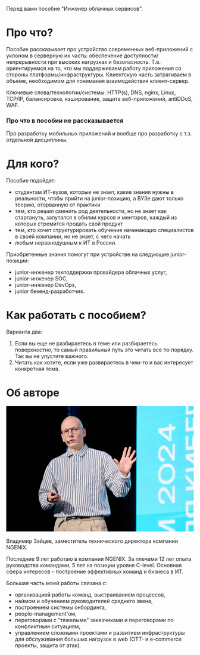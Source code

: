 Перед вами пособие "Инженер облачных сервисов".
# Про что?

Пособие рассказывает про устройство современных веб-приложений с уклоном в серверную их часть: обеспечение доступности/непрерывности при высоких нагрузках и безопасность. Т.е. ориентируемся на то, что мы поддерживаем работу приложения со стороны платформы/инфраструктуры. Клиентскую часть затрагиваем в объеме, необходимом для понимания взаимодействия клиент-сервер.

Ключевые слова/технологии/системы: HTTP(s), DNS, nginx, Linux, TCP/IP, балансировка, кэширование, защита веб-приложений, antiDDoS, WAF.
### Про что в пособии не рассказывается

Про разработку мобильных приложений и вообще про разработку с т.з. отдельной дисциплины.
# Для кого?

Пособие подойдет:
- студентам ИТ-вузов, которые не знает, какие знания нужны в реальности, чтобы прийти на junior-позицию, а ВУЗе дают только теорию, оторванную от практики
- тем, кто решил сменить род деятельности, но не знает как стартануть, запутался в обилии курсов и менторов, каждый из которых стремится продать свой продукт
- тем, кто хочет структурировать обучение начинающих специалистов в своей компании, но не знает, с чего начать
- любым неравнодушным к ИТ в России.

Приобретенные знания помогут при устройстве на следующие junior-позиции:
- junior-инженер техподдержки провайдера облачных услуг,
- junior-инженер SOC,
- junior-инженер DevOps,
- junior бекенд-разработчик.

# Как работать с пособием?

Варианта два:
1. Если вы еще не разбираетесь в теме или разбираетесь поверхностно, то самый правильный путь это читать все по порядку. Так вы не упустите важного.
2. Читать как хотите, если уже развираетесь в чем-то и вас интересует конкретная тема.

# Об авторе

![Pasted image 20250125163450.png](<https://github.com/abadd00d/web-for-juniors/blob/main/img/Pasted image 20250125163450.png>)

Владимир Зайцев, заместитель технического директора компании NGENIX.

Последние 9 лет работаю в компании NGENIX. За плечами 12 лет опыта руководства командами, 5 лет на позиции уровня C-level. Основная сфера интересов – построение эффективных команд и бизнеса в ИТ.

Большая часть моей работы связана с:  
- организацией работы команд, выстраиванием процессов,  
- наймом и обучением руководителей среднего звена,  
- построением системы онбординга,  
- people-management'ом,  
- переговорами с “тяжелыми” заказчиками и переговорами по конфликтным ситуациям, 
- управлением сложными проектами и развитием инфраструктуры для обслуживания большых нагрузок в web (OTT- и e-commerce проекты, защита от атак).
